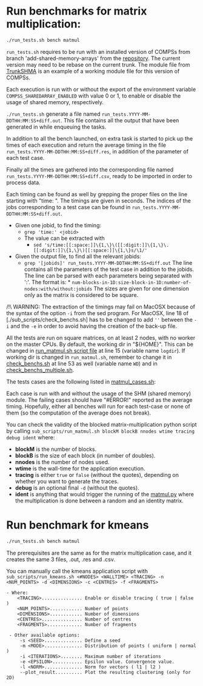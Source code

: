 # Run benchmarks for matrix multiplication:

```bash
./run_tests.sh bench matmul
```

`run_tests.sh` requires to be run with an installed version of COMPSs
from branch 'add-shared-memory-arrays' from the
[repository](http://compss.bsc.es/gitlab/compss/framework). The current
version may need to be rebase on the current trunk. The module file from
[TrunkSHMA](TrunkSHMA) is an example of a working
module file for this version of COMPSs.

Each execution is run with or without the export of the environment
variable `COMPSS_SHAREDARRAY_ENABLED` with value 0 or 1, to enable or
disable the usage of shared memory, respectively.

`./run_tests.sh` generate a file named `run_tests.YYYY-MM-DDTHH:MM:SS+diff.out`.
This file contains all the output that have been generated in while
enqueuing the tasks.

In addition to all the bench launched, on extra task is started to pick
up the times of each execution and return the average timing in the file
`run_tests.YYYY-MM-DDTHH:MM:SS+diff.res`, in addition of the parameter of each
test case.

Finally all the times are gathered into the corresponding file named
`run_tests.YYYY-MM-DDTHH:MM:SS+diff.csv`, ready to be imported in order to
process data.

Each timing can be found as well by grepping the proper files on the line
starting with "time: ". The timings are given in seconds. The indices of
the jobs corresponding to a test case can be found in
`run_tests.YYYY-MM-DDTHH:MM:SS+diff.out`.

  * Given one jobid, to find the timing:
    * `grep 'time:' <jobid>`
    * The value can be extracted with
      * `sed 's/time:[[:space:]]\{1,\}\([[:digit:]]\{1,\}\.[[:digit:]]\{1,\}\)[[:space:]]\{1,\}s/\1/'`
  * Given the output file, to find all the relevant jobids:
    * `grep '[jobids]' run_tests.YYYY-MM-DDTHH:MM:SS+diff.out`
        The line contains all the parameters of the test case in addition
        to the jobids. The line can be parsed with each parameters being
        separated with ':'. The format is:
          * `num-blocks-in-1D:size-block-in-1D:number-of-nodes:with/without:jobids`
        The sizes are given for one dimension only as the matrix is
        considered to be square.

/!\ WARNING: The extraction of the timings may fail on MacOSX because of
the syntax of the option `-i` from the sed program. For MacOSX, line 18
of [./sub_scripts/check_benchs.sh] has to be changed to add `''` between
the `-i` and the `-e` in order to avoid having the creation of the
back-up file.

All the tests are run on square matrices, on at least 2 nodes, with no worker on
the master CPUs. By default, the working dir in "${HOME}". This can be changed
in [run_matmul.sh script file](./sub_scripts/run_matmul.sh) at line 15 (variable
name `logdir`). If working dir is changed in `run_matmul.sh`, remember to change
it in [check_benchs.sh](./sub_scripts/check_benchs.sh) at line 53 as well
(variable name `WD`) and in
[check_benchs_multiple.sh](./sub_scripts/check_benchs_multiple.sh).

The tests cases are the following listed in
[matmul_cases.sh](../sub_scripts/matmul_cases.sh):

Each case is run with and without the usage of the SHM (shared memory) module.
The failing cases should have "#ERROR!" reported as the average timing.
Hopefully, either all benches will run for each test-case or none of them
(so the computation of the average does not break).

You can check the validity of the blocked matrix-multiplication python
script by calling `sub_scripts/run_matmul.sh blockM blockB nnodes wtime tracing debug ident`
where:
  - **blockM** is the number of blocks.
  - **blockB** is the size of each block (in number of doubles).
  - **nnodes** is the number of nodes used.
  - **wtime** is the wall-time for the application execution.
  - **tracing** is either `true` or `false` (without the quotes),
      depending on whether you want to generate the traces.
  - **debug** is an optional final `-d` (without the quotes).
  - **ident** is anything that would trigger the running of the
      [matmul.py](matmul/matmul.py)
      where the multiplication is done between a random and an identity matrix.

# Run benchmark for kmeans

```bash
./run_tests.sh bench matmul
```
The prerequisites are the same as for the matrix multiplication case, and it
creates the same 3 files, .out, .res and .csv.

You can manually call the kmeans application script with
`sub_scripts/run_kmeans.sh <#NODES> <WALLTIME> <TRACING> -n <NUM_POINTS> -d
<DIMENSIONS> -c <CENTRES> -f <FRAGMENTS>`

    - Where:
        <TRACING>............... Enable or disable tracing ( true | false )
        <NUM_POINTS>............ Number of points
        <DIMENSIONS>............ Number of dimensions
        <CENTRES>............... Number of centres
        <FRAGMENTS>............. Number of fragments

     - Other available options:
         -s <SEED>.............. Define a seed
         -m <MODE>.............. Distribution of points ( uniform | normal )
         -i <ITERATIONS>........ Maximum number of iterations
         -e <EPSILON>........... Epsilon value. Convergence value.
         -l <NORM>.............. Norm for vectors ( l1 | l2 )
         --plot_result.......... Plot the resulting clustering (only for 2D)



